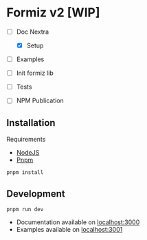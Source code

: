 # Formiz v2 [WIP]

- [ ] Doc Nextra
  - [x] Setup
- [ ] Examples
- [ ] Init formiz lib
- [ ] Tests
- [ ] NPM Publication


## Installation

Requirements
- [NodeJS](https://nodejs.org/)
- [Pnpm](https://pnpm.io/installation)

```
pnpm install
```

## Development

```
pnpm run dev
```

- Documentation available on [localhost:3000](http://localhost:3000/)
- Examples available on [localhost:3001](http://localhost:3001/)